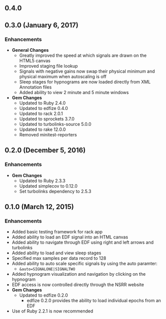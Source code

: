 ## 0.4.0

## 0.3.0 (January 6, 2017)

### Enhancements
- **General Changes**
  - Greatly improved the speed at which signals are drawn on the HTML5 canvas
  - Improved staging file lookup
  - Signals with negative gains now swap their physical minimum and physical
    maximum when autoscaling is off
  - Sleep stages for hypnograms are now loaded directly from XML Annotation
    files
  - Added ability to view 2 minute and 5 minute windows
- **Gem Changes**
  - Updated to Ruby 2.4.0
  - Updated to edfize 0.4.0
  - Updated to rack 2.0.1
  - Updated to sprockets 3.7.0
  - Updated to turbolinks-source 5.0.0
  - Updated to rake 12.0.0
  - Removed minitest-reporters

## 0.2.0 (December 5, 2016)

### Enhancements
- **Gem Changes**
  - Updated to Ruby 2.3.3
  - Updated simplecov to 0.12.0
  - Set turbolinks dependency to 2.5.3

## 0.1.0 (March 12, 2015)

### Enhancements
- Added basic testing framework for rack app
- Added ability to load an EDF signal into an HTML canvas
- Added ability to navigate through EDF using right and left arrows and turbolinks
- Added ability to load and view sleep stages
- Specified max samples per data record to 128
- Added ability to auto scale specific signals by using the auto paramter:
  - `&auto=SIGNALONE|SIGNALTWO`
- Added hypnogram visualization and navigation by clicking on the hypnogram
- EDF access is now controlled directly through the NSRR website
- **Gem Changes**
  - Updated to edfize 0.2.0
    - edfize 0.2.0 provides the ability to load individual epochs from an EDF
- Use of Ruby 2.2.1 is now recommended
